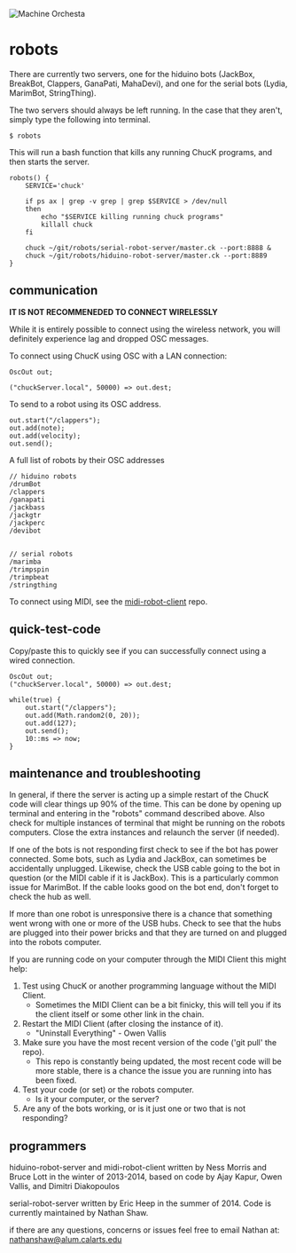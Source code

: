 ![Machine Orchesta](http://www.karmetik.com/sites/default/files/artist_photos/mo3.png)

robots
======

There are currently two servers, one for the hiduino bots (JackBox, BreakBot, Clappers, GanaPati, MahaDevi), 
and one for the serial bots (Lydia, MarimBot, StringThing).

The two servers should always be left running. In the case that they aren't, simply type the following into terminal.

    $ robots

This will run a bash function that kills any running ChucK programs, and then starts the server.

    robots() {
        SERVICE='chuck'

        if ps ax | grep -v grep | grep $SERVICE > /dev/null
        then
            echo "$SERVICE killing running chuck programs"
            killall chuck
        fi

        chuck ~/git/robots/serial-robot-server/master.ck --port:8888 &
        chuck ~/git/robots/hiduino-robot-server/master.ck --port:8889
    }

communication
-------------

**IT IS NOT RECOMMENEDED TO CONNECT WIRELESSLY**

While it is entirely possible to connect using the wireless network, you will definitely experience lag and dropped OSC messages.

To connect using ChucK using OSC with a LAN connection:

    OscOut out;

    ("chuckServer.local", 50000) => out.dest;

To send to a robot using its OSC address.

    out.start("/clappers");
    out.add(note);
    out.add(velocity);
    out.send();

A full list of robots by their OSC addresses

    // hiduino robots
    /drumBot
    /clappers
    /ganapati
    /jackbass
    /jackgtr
    /jackperc
    /devibot


    // serial robots
    /marimba
    /trimpspin
    /trimpbeat
	/stringthing

To connect using MIDI, see the [midi-robot-client](https://github.com/MTIID/robots/tree/master/midi-robot-client) repo.

quick-test-code
---------------
Copy/paste this to quickly see if you can successfully connect using a wired connection.

    OscOut out;
    ("chuckServer.local", 50000) => out.dest;

    while(true) {
        out.start("/clappers");
        out.add(Math.random2(0, 20));
        out.add(127);
        out.send();
        10::ms => now;
    }

maintenance and troubleshooting
------------

In general, if there the server is acting up a simple restart of the ChucK
code will clear things up 90% of the time. This can be done by
opening up terminal and entering in the "robots" command described above.
Also check for multiple instances of terminal that might be 
running on the robots computers. Close the
extra instances and relaunch the server (if needed).

If one of the bots is not responding first check to see if the bot has
power connected. Some bots, such as Lydia and JackBox, can sometimes be 
accidentally unplugged. Likewise, check the USB cable going to the bot in
question (or the MIDI cable if it is JackBox). This is a particularly common
issue for MarimBot. If the cable looks good on the bot end, don't forget to check
the hub as well. 

If more than one robot is unresponsive there is a chance that something went 
wrong with one or more of the USB hubs. 
Check to see that the hubs are plugged into their power 
bricks and that they are turned on and plugged into the robots computer.

If you are running code on your computer through the MIDI Client 
this might help:

1. Test using ChucK or another programming language without the MIDI Client. 
    - Sometimes the MIDI Client can be a bit finicky, this will tell you if
        its the client itself or some other link in the chain.
2. Restart the MIDI Client (after closing the instance of it).
    - "Uninstall Everything" - Owen Vallis
3. Make sure you have the most recent version of the code ('git pull' the repo).
    - This repo is constantly being updated, the most recent code will be more 
        stable, there is a chance the issue you are running into has been fixed.
4. Test your code (or set) or the robots computer.
    - Is it your computer, or the server?
5. Are any of the bots working, or is it just one or two that is not responding?

programmers
-----------

hiduino-robot-server and midi-robot-client written by Ness Morris and Bruce Lott in the winter of 2013-2014, based on code by Ajay Kapur, Owen Vallis, and Dimitri Diakopoulos

serial-robot-server written by Eric Heep in the summer of 2014. Code is currently maintained by Nathan Shaw.

if there are any questions, concerns or issues feel free to email Nathan at: nathanshaw@alum.calarts.edu

